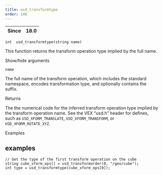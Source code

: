 ```yaml
---
title: usd_transformtype
order: 148
---
```

| Since | 18.0 |
| --- | --- |

`int  usd_transformtype(string name)`

This function returns the transform operation type implied by the full name.

Show/hide arguments

`name`

The full name of the transform operation, which includes the standard namespace, encodes transformation type, and optionally contains the suffix.

Returns

The the numerical code for the inferred transform operation type implied by the transform operation name. See the VEX “usd.h” header for defines, such as `USD_XFORM_TRANSLATE`, `USD_XFORM_TRANSFORM`, or `USD_XFORM_ROTATE_XYZ`.

Examples

## examples

```vex
// Get the type of the first transform operation on the cube
string cube_xform_ops[] = usd_transformorder(0, "/geo/cube");
int type = usd_transformtype(cube_xform_ops[0]);

```
